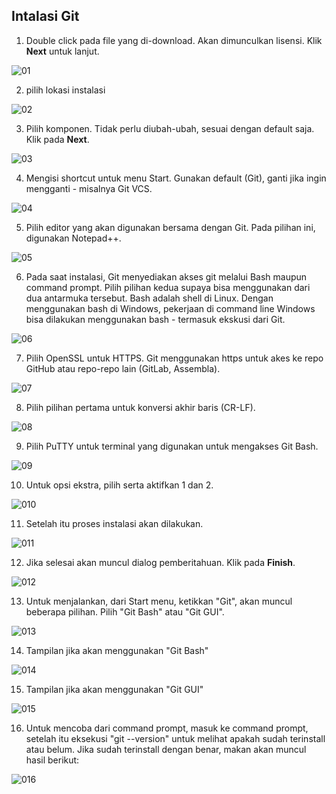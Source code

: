 ## Intalasi Git

1. Double click pada file yang di-download. Akan dimunculkan lisensi. Klik **Next** untuk lanjut.

![01](gambar/instal-git-1.png)

2. pilih lokasi instalasi

![02](gambar/instal-git-1.png)

3. Pilih komponen. Tidak perlu diubah-ubah, sesuai dengan default saja. Klik pada **Next**.

![03](gambar/instal-git-2.png)

4. Mengisi shortcut untuk menu Start. Gunakan default (Git), ganti jika ingin mengganti - misalnya Git VCS.

![04](gambar/instal-git-3.png)

5. Pilih editor yang akan digunakan bersama dengan Git. Pada pilihan ini, digunakan Notepad++.

![05](gambar/instal-git-4.png)

6. Pada saat instalasi, Git menyediakan akses git melalui Bash maupun command prompt. Pilih pilihan kedua supaya bisa menggunakan dari dua antarmuka tersebut. Bash adalah shell di Linux. Dengan menggunakan bash di Windows, pekerjaan di command line Windows bisa dilakukan menggunakan bash - termasuk ekskusi dari Git.

![06](gambar/instal-git-5.png)

7. Pilih OpenSSL untuk HTTPS. Git menggunakan https untuk akes ke repo GitHub atau repo-repo lain (GitLab, Assembla).

![07](gambar/instal-git-6.png)

8. Pilih pilihan pertama untuk konversi akhir baris (CR-LF).

![08](gambar/instal-git-7.png)

9. Pilih PuTTY untuk terminal yang digunakan untuk mengakses Git Bash.

![09](gambar/instal-git-8.png)

10. Untuk opsi ekstra, pilih serta aktifkan 1 dan 2.

![010](images/01/install-10.jpg)

11. Setelah itu proses instalasi akan dilakukan.

![011](images/01/install-11.jpg)

12. Jika selesai akan muncul dialog pemberitahuan. Klik pada **Finish**.

![012](images/01/install-12.jpg)

13. Untuk menjalankan, dari Start menu, ketikkan "Git", akan muncul beberapa pilihan. Pilih "Git Bash" atau "Git GUI".
 
![013](images/01/install-13.jpg)

14. Tampilan jika akan menggunakan "Git Bash"

![014](images/01/install-14.jpg)

15. Tampilan jika akan menggunakan "Git GUI"

![015](images/01/install-15.jpg)

16. Untuk mencoba dari command prompt, masuk ke command prompt, setelah itu eksekusi "git --version" untuk melihat apakah sudah terinstall atau belum. Jika sudah terinstall dengan benar, makan akan muncul hasil berikut:

![016](images/01/install-16.jpg)
 
